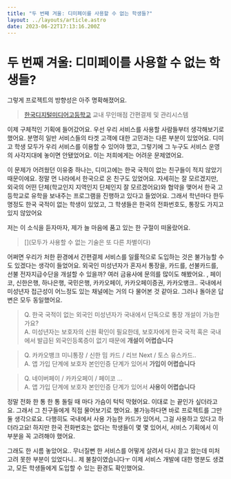 ```yaml
---
title: "두 번째 겨울: 디미페이를 사용할 수 없는 학생들?"
layout: ../layouts/article.astro
date: 2023-06-22T17:13:16.200Z
---
```


# 두 번째 겨울: 디미페이를 사용할 수 없는 학생들?

그렇게 프로젝트의 방향성은 아주 명확해졌어요.

> [한국디지털미디어고등학교](디미고) 교내 무인매점 간편결제 및 관리시스템

이제 구체적인 기획에 들어갔어요. 우선 우리 서비스를 사용할 사람들부터 생각해보기로 했어요. 분명히 일반 서비스들의 타겟 고객에 대한 고민과는 다른 부분이 있었어요. 디미고 학생 모두가 우리 서비스를 이용할 수 있어야 했고, 그렇기에 그 누구도 서비스 운영의 사각지대에 놓이면 안됐었어요. 이는 저희에게는 어려운 문제였어요.

이 문제가 어려웠던 이유중 하나는, 디미고에는 한국 국적이 없는 친구들이 적지 않았기 때문이에요. 정말 먼 나라에서 한국으로 온 친구도 있었어요. 자세히는 잘 모르겠지만, 외국의 어떤 단체(학교인지 지역인지 단체인지 잘 모르겠어요)와 협약을 맺어서 한국 고등학교로 유학을 보내주는 프로그램을 진행하고 있다고 들었어요. 그래서 학년마다 한두명정도 한국 국적이 없는 학생이 있었고, 그 학생들은 한국의 전화번호도, 통장도 가지고 있지 않았어요

저는 이 소식을 듣자마자, 제가 늘 마음에 품고 있는 한 구절이 떠올랐어요.

> [](모두가 사용할 수 없는 기술은 또 다른 차별이다)

어쩌면 우리가 처한 환경에서 간편결제 서비스를 일률적으로 도입하는 것은 불가능할 수도 있겠다는 생각이 들었어요. 외국인 미성년자가 혼자서 통장을, 카드를, 선불카드를, 선불 전자지급수단을 개설할 수 있을까? 여러 금융사에 문의를 많이도 해봤어요. [](토스), 페이코, 신한은행, 하나은행, 국민은행, 카카오페이, 카카오페이증권, 카카오뱅크.. 국내에서 미성년자 접근성이 어느정도 있는 채널에는 거의 다 물어본 것 같아요. 그러나 돌아온 답변은 모두 동일했어요.

> Q. 한국 국적이 없는 외국인 미성년자가 국내에서 단독으로 통장 개설이 가능한가요?\
> A. 미성년자는 보호자의 신원 확인이 필요한데, 보호자에게 한국 국적 혹은 국내에서 발급된 외국인등록증이 없기 때문에 **개설이 어렵습니다**

> Q. 카카오뱅크 미니통장 / 신한 밈 카드 / 리브 Next / 토스 유스카드..\
> A. 앱 가입 단계에 보호자 본인인증 단계가 있어서 **가입이 어렵습니다**

> Q. 네이버페이 / 카카오페이 / 페이코 ...\
> A. 앱 가입 단계에 보호자 본인인증 단계가 있어서 **사용이 어렵습니다**

정말 전화 한 통 한 통 돌릴 때 마다 가슴이 턱턱 막혔어요. 이대로 [](디미페이)는 끝인가 싶더라고요. 그래서 그 친구들에게 직접 물어보기로 했어요. 불가능하다면 바로 프로젝트를 그만 둘 생각으로요. 다행히도 국내에서 사용 가능한 카드가 있어서, 그걸 사용하고 있다고 하더라고요! 하지만 한국 전화번호는 없다는 학생들이 몇 몇 있어서, 서비스 기획에서 이 부분을 꼭 고려해야 했어요.

그래도 한 시름 놓았어요.. 무너질뻔 한 서비스를 어떻게 살려서 다시 끌고 왔는데 미처 고려 못한 부분이 있었다니.. 제 불찰이였습니다ㅜ 이제 서비스 개발에 대한 명분도 생겼고, 모든 학생들에게 도입할 수 있는 환경도 확인했어요.
